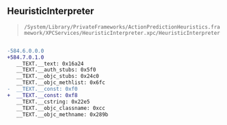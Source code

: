 ## HeuristicInterpreter

> `/System/Library/PrivateFrameworks/ActionPredictionHeuristics.framework/XPCServices/HeuristicInterpreter.xpc/HeuristicInterpreter`

```diff

-584.6.0.0.0
+584.7.0.1.0
   __TEXT.__text: 0x16a24
   __TEXT.__auth_stubs: 0x5f0
   __TEXT.__objc_stubs: 0x24c0
   __TEXT.__objc_methlist: 0x6fc
-  __TEXT.__const: 0xf0
+  __TEXT.__const: 0xf8
   __TEXT.__cstring: 0x22e5
   __TEXT.__objc_classname: 0xcc
   __TEXT.__objc_methname: 0x289b

```
